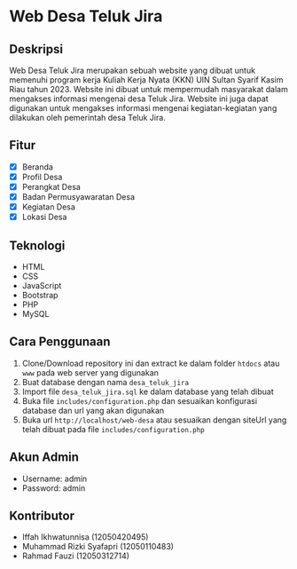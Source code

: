 # Web Desa Teluk Jira

## Deskripsi

Web Desa Teluk Jira merupakan sebuah website yang dibuat untuk memenuhi program kerja Kuliah Kerja Nyata (KKN) UIN Sultan Syarif Kasim Riau tahun 2023. Website ini dibuat untuk mempermudah masyarakat dalam mengakses informasi mengenai desa Teluk Jira. Website ini juga dapat digunakan untuk mengakses informasi mengenai kegiatan-kegiatan yang dilakukan oleh pemerintah desa Teluk Jira.

## Fitur

- [x] Beranda
- [x] Profil Desa
- [x] Perangkat Desa
- [x] Badan Permusyawaratan Desa
- [x] Kegiatan Desa
- [x] Lokasi Desa

## Teknologi

- HTML
- CSS
- JavaScript
- Bootstrap
- PHP
- MySQL

## Cara Penggunaan

1. Clone/Download repository ini dan extract ke dalam folder `htdocs` atau `www` pada web server yang digunakan
2. Buat database dengan nama `desa_teluk_jira`
3. Import file `desa_teluk_jira.sql` ke dalam database yang telah dibuat
4. Buka file `includes/configuration.php` dan sesuaikan konfigurasi database dan url yang akan digunakan
5. Buka url `http://localhost/web-desa` atau sesuaikan dengan siteUrl yang telah dibuat pada file `includes/configuration.php`

## Akun Admin

- Username: admin
- Password: admin

## Kontributor

- Iffah Ikhwatunnisa (12050420495)
- Muhammad Rizki Syafapri (12050110483)
- Rahmad Fauzi (12050312714)

